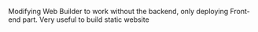Modifying Web Builder to work without the backend, only deploying Front-end part. Very useful to build static website
